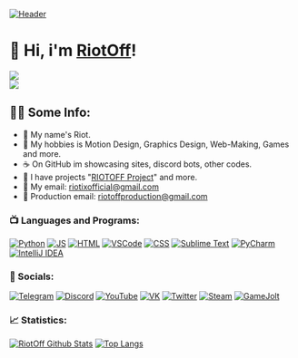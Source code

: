 [![Header](https://cdn.discordapp.com/attachments/1072852899174039573/1119317992585576521/riotoff_discord_banner.gif)](https://riotoff.bio.link)

# 🎳 Hi, i'm [RiotOff](https://www.youtube.com/@RiotOffx)!

[![](https://komarev.com/ghpvc/?username=RIOTOFF&logo=github&style=for-the-badge&color=000000)](https://github.com/RiotOff)
<br />
[![](https://img.shields.io/youtube/channel/subscribers/UCGtE7ehjGCAd-iJKwebq05w?color=black&label=YouTube%20Subs&logo=youtube&logoColor=red&style=for-the-badge)](https://youtube.com/@RiotOffX)
## 👨‍💻 Some Info:
- 🍕 My name's Riot.
- 🍩 My hobbies is Motion Design, Graphics Design, Web-Making, Games and more.
- ☕ On GitHub im showcasing sites, discord bots, other codes.
- 🍪 I have projects "[RIOTOFF Project](https://dsc.gg/riotoff)" and more.
- 🥪 My email: riotixofficial@gmail.com
- 🌭 Production email: riotoffproduction@gmail.com

### 📺 Languages and Programs:

[![Python](https://img.shields.io/badge/-Python-090909?style=for-the-badge&logo=python)](https://en.wikipedia.org/wiki/Python_(programming_language))
[![JS](https://img.shields.io/badge/-JS-090909?style=for-the-badge&logo=javascript)](https://wikipedia.org/wiki/JavaScript)
[![HTML](https://img.shields.io/badge/-HTML-090909?style=for-the-badge&logo=html5)](https://wikipedia.org/wiki/HTML)
[![VSCode](https://img.shields.io/badge/-VSCode-090909?style=for-the-badge&logo=VisualStudio&logoColor=00B6FF)](https://wikipedia.org/wiki/Visual_Studio_Code)
[![CSS](https://img.shields.io/badge/-CSS-090909?style=for-the-badge&logo=CSS3&logoColor=008CFF)](https://wikipedia.org/wiki/CSS)
[![Sublime Text](https://img.shields.io/badge/-Sublime%20Text-090909?style=for-the-badge&logo=SublimeText)](https://wikipedia.org/wiki/Sublime_Text)
[![PyCharm](https://img.shields.io/badge/-PyCharm-090909?style=for-the-badge&logo=pycharm)](https://wikipedia.org/wiki/PyCharm)
[![IntelliJ IDEA](https://img.shields.io/badge/-IntelliJ%20IDEA-090909?style=for-the-badge&logo=intellijidea)](https://wikipedia.org/wiki/IntelliJ_IDEA)

### 🍫 Socials:

[![Telegram](https://img.shields.io/badge/-Telegram-090909?style=for-the-badge&logo=Telegram)](https://t.me/riotoffchannel)
[![Discord](https://img.shields.io/badge/-Discord-090909?style=for-the-badge&logo=Discord)](https://dsc.gg/riotoff)
[![YouTube](https://img.shields.io/badge/-YouTube-090909?style=for-the-badge&logo=YouTube&logoColor=E50000)](https://youtube.com/@RiotOffX)
[![VK](https://img.shields.io/badge/-VK-090909?style=for-the-badge&logo=VK&logoColor=008CFF)](https://vk.com/riotoff)
[![Twitter](https://img.shields.io/badge/-Twitter-090909?style=for-the-badge&logo=Twitter&logoColor=008CFF)](https://twitter.com/riotoff)
[![Steam](https://img.shields.io/badge/-Steam-090909?style=for-the-badge&logo=Steam&logoColor=0050FF)](https://steamcommunity.com/profiles/76561199382745603/)
[![GameJolt](https://img.shields.io/badge/-Gamejolt-090909?style=for-the-badge&logo=Gamejolt&logoColor=A5FF00)](https://gamejolt.com/@RiotOff)

### 📈 Statistics:

[![RiotOff Github Stats](https://github-readme-stats.vercel.app/api?username=RiotOff&count_private=true&hide=contribs&show_icons=true&theme=radical)](https://github.com/RiotOff)
[![Top Langs](https://github-readme-stats.vercel.app/api/top-langs/?username=RiotOff&count_private=true&hide=tsql&langs_count=7&theme=radical&layout=compact)](https://github.com/RiotOff)

<!-- links -->
[Web-Site]: https://riotoff.ml
[Discord Server]: https://dsc.gg/riotoff
